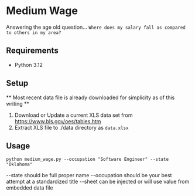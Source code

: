 # Medium Wage

Answering the age old question... `Where does my salary fall as compared to others in my area?`

## Requirements

* Python 3.12

## Setup

** Most recent data file is already downloaded for simplicity as of this writing **

1. Download or Update a current XLS data set from https://www.bls.gov/oes/tables.htm 
2. Extract XLS file to ./data directory as `data.xlsx`

## Usage
```
python medium_wage.py --occupation "Software Engineer" --state "Oklahoma"
```

--state should be full proper name
--occupation should be your best attempt at a standardized title
--sheet can be injected or will use value from embedded data file

